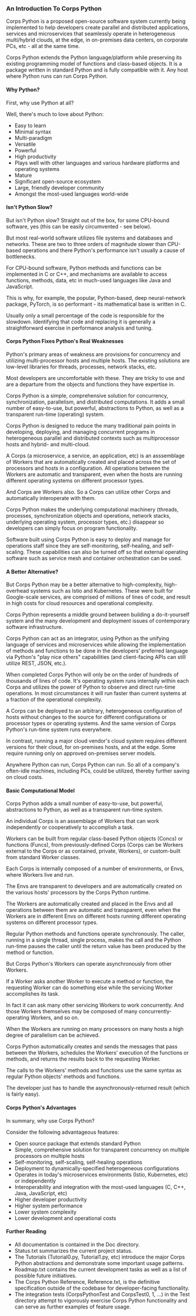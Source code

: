 <html>
<head>
    <br>
    <title>An Introduction To Corps Python</title>
</head>

<body>

<h3>An Introduction To Corps Python</h3>
<p>
Corps Python is a proposed open-source software system currently being implemented to help developers create parallel
and distributed applications, services and microservices that seamlessly operate in heterogeneous multi/hybrid clouds,
at the edge, in on-premises data centers, on corporate PCs, etc - all at the same time.
<p><p>
Corps Python extends the Python language/platform while preserving its existing programming model of functions and
    class-based objects. It is a package written in standard Python and is fully compatible with it. Any host where Python runs
can run Corps Python.
</p>

<h4>Why Python?</h4>
<p>First, why use Python at all?
</p><p>
Well, there's much to love about Python:
</p>
<ul>
    <li>Easy to learn</li>
    <li>Minimal syntax</li>
    <li>Multi-paradigm</li>
    <li>Versatile</li>
    <li>Powerful</li>
    <li>High productivity</li>
    <li> Plays well with other languages and various hardware platforms and operating systems</li>
    <li>Mature</li>
    <li>Significant open-source ecosystem</li>
    <li>Large, friendly developer community</li>
    <li>Amongst the most-used languages world-wide</li>
</ul>

<h4>Isn't Python Slow?</h4>

<p>But isn't Python slow? Straight out of the box, for some CPU-bound software, yes (this can be easily circumvented - see
below).
<p><p>
But most real-world software utilizes file systems and databases and networks.  These are two to three orders of
magnitude slower than CPU-based operations and there Python's performance isn't usually a cause of bottlenecks.
<p><p>
For CPU-bound software, Python methods and functions can be implemented in C or C++, and mechanisms are available to
access functions, methods, data, etc in much-used languages like Java and JavaScript.
<p><p>
This is why, for example, the popular, Python-based, deep neural-network package, PyTorch, is so performant - its
    mathematical base is written in C.
<p><p>
Usually only a small percentage of the code is responsible for the slowdown.  Identifying that code and replacing it is
generally a straightforward exercise in performance analysis and tuning.
</p>

<h4>Corps Python Fixes Python's Real Weaknesses</h4>

<p>Python's primary areas of weakness are provisions for concurrency and utilizing multi-processor hosts and multiple
hosts.  The existing solutions are low-level libraries for threads, processes, network stacks, etc.
<p><p>
Most developers are uncomfortable with these.  They are tricky to use and are a departure from the objects and functions
they have expertise in.
<p><p>
Corps Python is a simple, comprehensive solution for concurrency, synchronization, parallelism, and distributed
    computations. It adds a small number of easy-to-use, but powerful, abstractions to Python, as well as a transparent
    run-time (operating) system.
<p><p>
Corps Python is designed to reduce the many traditional pain points in developing, deploying, and managing concurrent
programs in heterogeneous parallel and distributed contexts such as multiprocessor hosts and hybrid- and multi-cloud.
<p><p>
A Corps (a microservice, a service, an application, etc) is an asssemblage of Workers that are automatically created
and placed across the set of processors and hosts in a configuration.  All operations between the Workers are automatic
and transparent, even when the hosts are running different operating systems on different processor types.
<p><p>
And Corps are Workers also.  So a Corps can utilize other Corps and automatically interoperate with them.
<p><p>
Corps Python makes the underlying computational machinery (threads, processes, synchronization objects and operations,
network stacks, underlying operating system, processor types, etc.) disappear so developers can simply focus on program
functionality.
<p><p>
Software built using Corps Python is easy to deploy and manage for operations staff since they are self-monitoring,
self-healing, and self-scaling.  These capabilities can also be turned off so that external operating software such as
service mesh and container orchestration can be used.
</p>

<h4>A Better Alternative?</h4>

<p>But Corps Python may be a better alternative to high-complexity, high-overhead systems such as Istio and Kubernetes.
These were built for Google-scale services, are comprised of millions of lines of code, and result in high costs for
cloud resources and operational complexity.
<p><p>
Corps Python represents a middle ground between building a do-it-yourself system and the many development and deployment
    issues of contemporary software infrastructure.
<p><p>
Corps Python can act as an integrator, using Python as the unifying language of services and microservices while
    allowing the implementation of methods and functions to be done in the developers' preferred language via Python's
    "play nice others" capabilities (and client-facing APIs can still utilize REST, JSON, etc.).
<p><p>
When completed Corps Python will only be on the order of hundreds of thousands of lines of code.  It's operating system
runs internally within each Corps and utilizes the power of Python to observe and direct run-time operations.  In most
circumstances it will run faster than current systems at a fraction of the operational complexity.
<p><p>
A Corps can be deployed to an arbitrary, heterogeneous configuration of hosts without changes to the source for
    different configurations or processor types or operating systems. And the same version of Corps Python's run-time
    system runs everywhere.
<p><p>
In contrast, running a major cloud vendor's cloud system requires different versions for their cloud, for on-premises
hosts, and at the edge.  Some require running only on approved on-premises server models.
<p><p>
Anywhere Python can run, Corps Python can run. So all of a company's often-idle machines, including PCs, could be
    utilized, thereby further saving on cloud costs.
</p>

<h4>Basic Computational Model</h4>

<p>Corps Python adds a small number of easy-to-use, but powerful, abstractions to Python, as well as a transparent
run-time system.
<p><p>
An individual Corps is an assemblage of Workers that can work independently or cooperatively to accomplish a task.
<p><p>
Workers can be built from regular class-based Python objects (Concs) or functions (Funcs), from previously-defined
Corps (Corps can be Workers external to the Corps or as contained, private, Workers), or custom-built from standard
Worker classes.
<p><p>
Each Corps is internally composed of a number of environments, or Envs, where Workers live and run.
<p><p>
The Envs are transparent to developers and are automatically created on the various hosts' processors by the Corps
Python runtime.
<p><p>
The Workers are automatically created and placed in the Envs and all operations between them are automatic and
transparent, even when the Workers are in different Envs on different hosts running different operating systems on
different processor types.
<p><p>
Regular Python methods and functions operate synchronously. The caller, running in a single thread, single process,
makes the call and the Python run-time pauses the caller until the return value has been produced by the method or
function.
<p><p>
But Corps Python's Workers can operate asynchronously from other Workers.
<p><p>
If a Worker asks another Worker to execute a method or function, the requesting Worker can do something else while the
servicing Worker accomplishes its task.
<p><p>
In fact it can ask many other servicing Workers to work concurrently.  And those Workers themselves may be composed of
many concurrently-operating Workers, and so on.
<p><p>
When the Workers are running on many processors on many hosts a high degree of parallelism can be achieved.
<p><p>
Corps Python automatically creates and sends the messages that pass between the Workers, schedules the Workers'
execution of the functions or methods, and returns the results back to the requesting Worker.
<p><p>
The calls to the Workers' methods and functions use the same syntax as regular Python objects' methods and
functions.
<p><p>
The developer just has to handle the asynchronously-returned result (which is fairly easy).
</p>

<h4>Corps Python's Advantages</h4>
<p>
In summary, why use Corps Python?
<p></p>
Consider the following advantageous features:
<ul>
    <li>Open source package that extends standard Python</li>
    <li>Simple, comprehensive solution for transparent concurrency on multiple processors on multiple hosts</li>
    <li>Self-monitoring, self-scaling, self-healing operations</li>
    <li>Deployment to dynamically-specified heterogeneous configurations</li>
    <li>Operates in today's microservices environments (Istio, Kubernetes, etc) or independently</li>
    <li>Interoperability and integration with the most-used languages (C, C++, Java, JavaScript, etc)</li>
    <li>Higher developer productivity</li>
    <li>Higher system performance</li>
    <li>Lower system complexity</li>
    <li>Lower development and operational costs</li>
</ul>

<h4>Further Reading</h4>
<ul>
    <li>All documentation is contained in the Doc directory.</li>
    <li>Status.txt summarizes the current project status.</li>
    <li>The Tutorials (Tutorial0.py, Tutorial1.py, etc) introduce the major Corps Python abstractions and demonstrate
    some important usage patterns.</li>
    <li>Roadmap.txt contains the current development tasks as well as a list of possible future initiatives.</li>
    <li>The Corps Python Reference, Reference.txt, is the definitive specification outside of the codebase for
    developer-facing functionality.</li>
    <li>The integration tests (CorpsPythonTest and CorpsTest0, 1, ...) in the Test directory attempt to vigorously exercise
    Corps Python functionality and can serve as further examples of feature usage.</li>
</ul>
<br><br>
</body>
</html>

